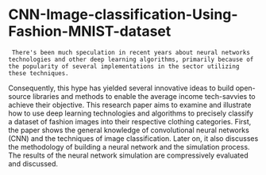 # CNN-Image-classification-Using-Fashion-MNIST-dataset
     There's been much speculation in recent years about neural networks technologies and other deep learning algorithms, primarily because of the popularity of several implementations in the sector utilizing these techniques.

Consequently, this hype has yielded several innovative ideas to build open-source libraries and methods to enable the average income tech-savvies to achieve their objective. This research paper aims to examine and illustrate how to use deep learning technologies and algorithms to precisely classify a dataset of fashion images into their respective clothing categories. 
     First, the paper shows the general knowledge of convolutional neural networks (CNN) and the techniques of image classification. Later on, it also discusses the methodology of building a neural network and the simulation process. The results of the neural network simulation are compressively evaluated and discussed.
